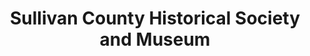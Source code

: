 ---
layout: repo
title: "Sullivan County Historical Society and Museum"
id: 14371
permalink: repos/14371/
---